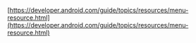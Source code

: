 [https://developer.android.com/guide/topics/resources/menu-resource.html](https://developer.android.com/guide/topics/resources/menu-resource.html)
